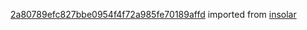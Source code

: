[2a80789efc827bbe0954f4f72a985fe70189affd](https://github.com/insolar/insolar/commit/2a80789efc827bbe0954f4f72a985fe70189affd) imported from [insolar](https://github.com/insolar/insolar)
